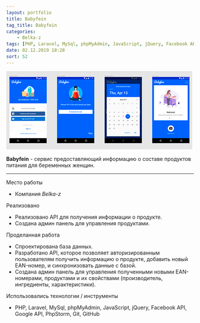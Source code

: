 ```yaml
---
layout: portfolio
title: Babyfein
tag_title: Babyfein
categories:
    - Belka-z
tags: [PHP, Laravel, MySql, phpMyAdmin, JavaScript, jQuery, Facebook API, Google API, PhpStorm, Git, GitHub]
date: 02.12.2019 18:28
sort: 52
---
```


![Babyfein](../../assets/img/work/babyfein.jpg)

**Babyfein** - сервис предоставляющий информацию о составе продуктов питания для беременных женщин.

---

Место работы

* Компания _Belka-z_

Реализовано

* Реализовано API для получения информации о продукте.
* Создана админ панель для управления продуктами.

Проделанная работа

* Спроектирована база данных.
* Разработано API, которое позволяет авторизированным пользователям получить информацию о продукте, добавить новый EAN-номер, и синхронизовать данные с базой.
* Создана админ панель для управления полученными новыми EAN-номерами, продуктами и их свойствами (производитель, ингредиенты, характеристики).

Использовались технологии / инструменты

* PHP, Laravel, MySql, phpMyAdmin, JavaScript, jQuery, Facebook API, Google API, PhpStorm, Git, GitHub

